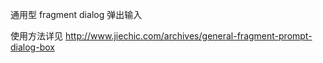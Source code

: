 通用型 fragment dialog 弹出输入

使用方法详见
http://www.jiechic.com/archives/general-fragment-prompt-dialog-box
